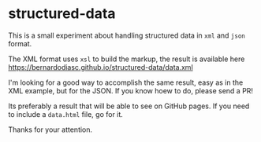 # structured-data

This is a small experiment about handling structured data in `xml` and `json` format.

The XML format uses `xsl` to build the markup, the result is available here https://bernardodiasc.github.io/structured-data/data.xml

I'm looking for a good way to accomplish the same result, easy as in the XML example, but for the JSON. If you know hoew to do, please send a PR!

Its preferably a result that will be able to see on GitHub pages. If you need to include a `data.html` file, go for it.

Thanks for your attention.
